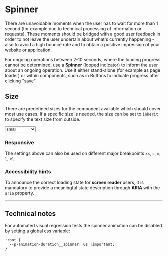 # Spinner

There are unavoidable moments when the user has to wait for more than 1 second (for example due to technical processing of information or requests).
These moments should be bridged with a good user feedback in order to not leave the user uncertain about what's currently happening - also to avoid a high bounce rate and to obtain a positive impression of your website or application.

For ongoing operations between 2-10 seconds, where the loading progress cannot be determined, use a **Spinner** (looped indicator) to inform the user about an ongoing operation. Use it either stand-alone (for example as page loader) or within components, such as in Buttons to indicate progress after clicking "save".

<TableOfContents></TableOfContents>

## Size

There are predefined sizes for the component available which should cover most use cases. 
If a specific size is needed, the size can be set to `inherit` to specify the text size from outside.

<Playground :markup="sizeMarkup" :config="config">
  <select v-model="size">
    <option disabled>Select a size</option>
    <option>small</option>
    <option>medium</option>
    <option>large</option>
    <option>inherit</option>
  </select>
</Playground>

### Responsive

The settings above can also be used on different major breakpoints `xs`, `s`, `m`, `l`, `xl`.

<Playground :markup="responsive" :config="config"></Playground>

### <A11yIcon></A11yIcon> Accessibility hints
To announce the correct loading state for **screen reader** users, it is mandatory to provide a meaningful state description through **ARIA** with the `aria` property.

---

## Technical notes

For automated visual regression tests the spinner animation can be disabled by setting a global css variable: 

```
:root {
  --p-animation-duration__spinner: 0s !important;
}
```

<script lang="ts">
import Vue from 'vue';
import Component from 'vue-class-component';

@Component
export default class Code extends Vue {
  config = { themeable: true };
  
  size = 'small';
  
  get sizeMarkup() {
    const style = this.size === 'inherit' ? ' style="width: 96px; height: 96px;"' : '';
    return `<p-spinner size="${this.size}"${style} aria="{ 'aria-label': 'Loading page content' }" />`;
  }
  
  responsive =
`<p-spinner size="{ base: 'small', l: 'medium' }" aria="{ 'aria-label': 'Loading page content' }" />`;

}
</script>
